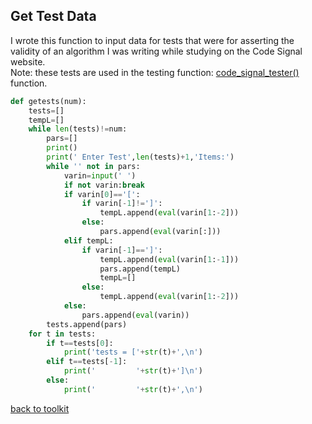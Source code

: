 ## Get Test Data

I wrote this function to input data for tests that were for asserting the validity of an algorithm I was writing while studying on the Code Signal website.
<br>Note: these tests are used in the testing function: [code_signal_tester()](/code_signal_tester.md) function.

```python
def getests(num):
    tests=[]
    tempL=[]
    while len(tests)!=num:
        pars=[]
        print()
        print(' Enter Test',len(tests)+1,'Items:')
        while '' not in pars:
            varin=input(' ')
            if not varin:break
            if varin[0]=='[':
                if varin[-1]!=']':
                    tempL.append(eval(varin[1:-2]))
                else:
                    pars.append(eval(varin[:]))                  
            elif tempL:
                if varin[-1]==']':
                    tempL.append(eval(varin[1:-1]))
                    pars.append(tempL)
                    tempL=[]
                else:
                    tempL.append(eval(varin[1:-2]))
            else:
                pars.append(eval(varin))          
        tests.append(pars)
    for t in tests:
        if t==tests[0]:
            print('tests = ['+str(t)+',\n')
        elif t==tests[-1]:
            print('         '+str(t)+']\n')
        else:
            print('         '+str(t)+',\n')
```



[back to toolkit](/toolkit_page)
